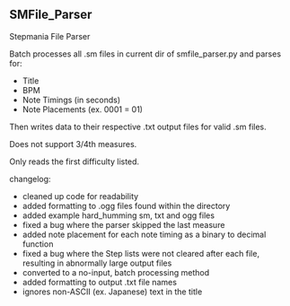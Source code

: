 ## SMFile_Parser
Stepmania File Parser

Batch processes all .sm files in current dir of smfile_parser.py and parses for:
- Title
- BPM
- Note Timings (in seconds)
- Note Placements (ex. 0001 = 01)

Then writes data to their respective .txt output files for valid .sm files.

Does not support 3/4th measures.

Only reads the first difficulty listed.

changelog:
- cleaned up code for readability
- added formatting to .ogg files found within the directory
- added example hard_humming sm, txt and ogg files
- fixed a bug where the parser skipped the last measure
- added note placement for each note timing as a binary to decimal function
- fixed a bug where the Step lists were not cleared after each file, resulting in abnormally large output files
- converted to a no-input, batch processing method
- added formatting to output .txt file names
- ignores non-ASCII (ex. Japanese) text in the title
